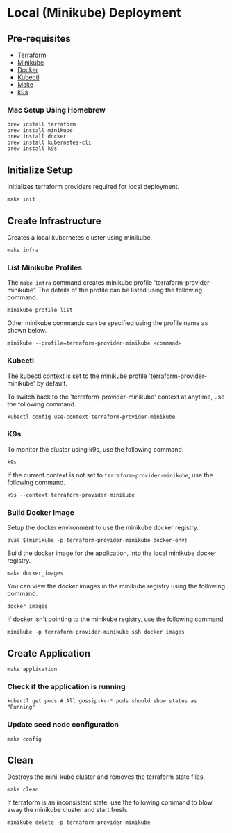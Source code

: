 # Local (Minikube) Deployment

## Pre-requisites
- [Terraform](https://learn.hashicorp.com/tutorials/terraform/install-cli)
- [Minikube](https://minikube.sigs.k8s.io/docs/start/)
- [Docker](https://docs.docker.com/get-docker/)
- [Kubectl](https://kubernetes.io/docs/tasks/tools/install-kubectl/)
- [Make](https://www.gnu.org/software/make/)
- [k9s](https://k9scli.io/)

### Mac Setup Using Homebrew
```shell
brew install terraform
brew install minikube 
brew install docker
brew install kubernetes-cli
brew install k9s
```  

## Initialize Setup
Initializes terraform providers required for local deployment.
```shell
make init 
```

## Create Infrastructure
Creates a local kubernetes cluster using minikube.

```shell
make infra
```
### List Minikube Profiles
The `make infra` command creates minikube profile 'terraform-provider-minikube'. The details of the profile can be 
listed using the following command. 
```shell
minikube profile list
```
Other minikube commands can be specified using the profile name as shown below.
```shell
minikube --profile=terraform-provider-minikube <command>
```

### Kubectl
The kubectl context is set to the minikube profile 'terraform-provider-minikube' by default.

To switch back to the 'terraform-provider-minikube' context at anytime, use the following command.
```shell
kubectl config use-context terraform-provider-minikube
```

### K9s
To monitor the cluster using k9s, use the following command.

```shell
k9s
```

If the current context is not set to `terraform-provider-minikube`, use the following command.
```shell
k9s --context terraform-provider-minikube 
```

### Build Docker Image
Setup the docker environment to use the minikube docker registry.
```shell
eval $(minikube -p terraform-provider-minikube docker-env)
```

Build the docker image for the application, into the local minikube docker registry.
```shell
make docker_images
```
You can view the docker images in the minikube registry using the following command.
```shell
docker images
```

If docker isn't pointing to the minikube registry, use the following command.
```shell
minikube -p terraform-provider-minikube ssh docker images
```

## Create Application
```shell
make application
```

### Check if the application is running
```shell
kubectl get pods # All gossip-kv-* pods should show status as "Running"
````

### Update seed node configuration
```shell
make config
```

## Clean

Destroys the mini-kube cluster and removes the terraform state files.

```shell
make clean
```

If terraform is an inconsistent state, use the following command to blow away the minikube cluster and start fresh.
```shell
minikube delete -p terraform-provider-minikube
```